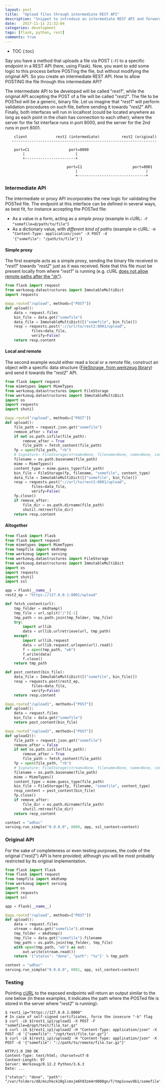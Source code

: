 ```yaml
---
layout: post
title:  "Upload files through intermediate REST API"
description: "Snippet to introduce an intermediate REST API and forward files to another REST API"
date:   2017-11-11 21:32:04
categories: development
tags: [flask, python, rest]
comments: true
---
```


* TOC
{:toc}

Say you have a method that uploads a file via POST (<code>-F</code>) to a specific endpoint in a REST API (here, using Flask). Now, you want to add some logic to this process before POSTing the file, but without modifying the original API. So you create an intermediate REST API. How to allow POSTING the file through this intermediate API?

<!--more-->

The intermediate API to be developed will be called "*rest1*", while the original API accepting the POST of a file will be called "*rest2*".
The file to be POSTed will be a generic, binary file. Let us imagine that "*rest1*" will perform validation procedures on such file, before sending it towards "*rest2*" API.
Finally, both interfaces will run in localhost (could be located anywhere as long as each point in the chain has connection to each other); where the server for the 1st interface runs in port 8000, and the server for the 2nd runs in port 8001.

```
    client             rest1 (intermediate)          rest2 (original)
   ------------------------------------------------------------------

    port=C1                  port=8000
        |                       |
        +-----------------------+

                            port=I1                       port=8001
                                |                               |
                                +-------------------------------+
```

### Intermediate API

The intermediate or proxy API incorporates the new logic for validating the POSTed file. The endpoint at this interface can be defined in several ways, as best fit, for instance accepting the POSTed file:

* As a value in a form, acting as a *simple proxy* (example in cURL: <code>-F "somefile=@/path/to/file"</code>)
* As a dictionary value, with *different kind of paths* (example in cURL: <code>-H "Content-Type: application/json" -X POST -d '{"somefile": "/path/to/file"}'</code>)


#### Simple proxy

The first example acts as a simple proxy, sending the binary file received in "*rest1*" towards "*rest2*" just as it was received. Note that this file must be present locally from where "*rest1*" is running (e.g. cURL [does not allow remote paths after the "@"](https://stackoverflow.com/questions/22736756/how-can-i-use-curls-syntax-with-a-remote-url)).

```python
from flask import request
from werkzeug.datastructures import ImmutableMultiDict
import requests

@app.route("/upload", methods=["POST"])
def upload():
    data = request.files
    bin_file = data.get("somefile")
    data_file = ImmutableMultiDict([("somefile", bin_file)])
    resp = requests.post("://url/to/rest2:8001/upload",
            files=data_file,
            verify=False)
    return resp.content
```

#### Local and remote

The second example would either read a local or a remote file, construct an object with a specific data structure ([FileStorage, from werkzeug library](http://werkzeug.pocoo.org/docs/0.12/datastructures/#werkzeug.datastructures.FileStorage)) and send it towards the "*rest2*" API.

```python
from flask import request
from mimetypes import MimeTypes
from werkzeug.datastructures import FileStorage
from werkzeug.datastructures import ImmutableMultiDict
import os
import requests
import shutil

@app.route("/upload", methods=["POST"])
def upload():
    file_path = request.json.get("somefile")
    remove_after = False
    if not os.path.isfile(file_path):
        remove_after = True
        file_path = fetch_content(file_path)
    fp = open(file_path, "rb")
    # Signature: FileStorage(stream=None, filename=None, name=None, content_type=None, content_length=None, headers=None)
    filename = os.path.basename(file_path)
    mime = MimeTypes()
    content_type = mime.guess_type(file_path)
    bin_file = FileStorage(fp, filename, "somefile", content_type)
    data_file = ImmutableMultiDict([("somefile", bin_file)])
    resp = requests.post("://url/to/rest2:8001/upload",
            files=data_file,
            verify=False)
    fp.close()
    if remove_after:
        file_dir = os.path.dirname(file_path)
        shutil.rmtree(file_dir)
    return resp.content
```

#### Altogether

```python
from flask import Flask
from flask import request
from mimetypes import MimeTypes
from tempfile import mkdtemp
from werkzeug import serving
from werkzeug.datastructures import FileStorage
from werkzeug.datastructures import ImmutableMultiDict
import os
import requests
import shutil
import ssl

app = Flask(__name__)
rest2_ep = "https://127.0.0.1:8001/upload"

def fetch_content(url):
    tmp_folder = mkdtemp()
    tmp_file = url.split("/")[-1]
    tmp_path = os.path.join(tmp_folder, tmp_file)
    try:
        import urllib
        data = urllib.urlretrieve(url, tmp_path)
    except:
        import urllib.request
        data = urllib.request.urlopen(url).read()
        f = open(tmp_path, "wb")
        f.write(data)
        f.close()
    return tmp_path

def post_content(bin_file):
    data_file = ImmutableMultiDict([("somefile", bin_file)])
    resp = requests.post(rest2_ep,
            files=data_file,
            verify=False)
    return resp.content

@app.route("/upload1", methods=["POST"])
def upload():
    data = request.files
    bin_file = data.get("somefile")
    return post_content(bin_file)

@app.route("/upload2", methods=["POST"])
def upload2():
    file_path = request.json.get("somefile")
    remove_after = False
    if not os.path.isfile(file_path):
        remove_after = True
        file_path = fetch_content(file_path)
    fp = open(file_path, "rb")
    # Signature: FileStorage(stream=None, filename=None, name=None, content_type=None, content_length=None, headers=None)
    filename = os.path.basename(file_path)
    mime = MimeTypes()
    content_type = mime.guess_type(file_path)
    bin_file = FileStorage(fp, filename, "somefile", content_type)
    resp_content = post_content(bin_file)
    fp.close()
    if remove_after:
        file_dir = os.path.dirname(file_path)
        shutil.rmtree(file_dir)
    return resp_content

context = "adhoc"
serving.run_simple("0.0.0.0", 8000, app, ssl_context=context)
```

### Original API

For the sake of completeness or even testing purposes, the code of the original ("*rest2*") API is here provided; although you will be most probably restricted by its original implementation.

```python
from flask import Flask
from flask import request
from tempfile import mkdtemp
from werkzeug import serving
import os
import requests
import ssl

app = Flask(__name__)

@app.route("/upload", methods=["POST"])
def upload():
    data = request.files
    stream = data.get("somefile").stream
    tmp_folder = mkdtemp()
    tmp_file = data.get("somefile").filename
    tmp_path = os.path.join(tmp_folder, tmp_file)
    with open(tmp_path, "wb") as out:
        out.write(stream.read())
    return '{"status": "done", "path": "%s"}' % tmp_path

context = "adhoc"
serving.run_simple("0.0.0.0", 8001, app, ssl_context=context)
```

### Testing

Pointing [cURL](https://ec.haxx.se/cmdline-options.html) to the exposed endpoints will return an output similar to the one below (in these examples, it indicates the path where the POSTed file is stored in the server where "*rest2*" is running):

```console
$ rest1_ip="https://127.0.0.1:8000"
# In case of self-signed certificates, force the insecure "-k" flag
$ curl -ik ${rest1_ip}/upload1 -X POST -F "somefile=@/opt/test/file.tar.gz"
$ curl -ik ${rest1_ip}/upload2 -H "Content-Type: application/json" -X POST -d '{"somefile": "/opt/test/file.tar.gz"}'
$ curl -ik ${rest1_ip}/upload2 -H "Content-Type: application/json" -X POST -d '{"somefile": "://path/to/remote/file.tar.gz"}'

HTTP/1.0 200 OK
Content-Type: text/html; charset=utf-8
Content-Length: 97
Server: Werkzeug/0.12.2 Python/3.6.3
Date: ...

{"status": "done", "path": "/var/folders/d8/mszhkck10glcmxjm6h93zm4r0000gn/T/tmp1vxwv9b1/somefile"}
```
